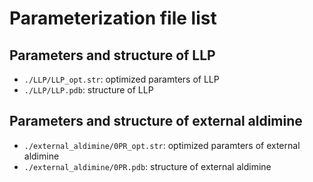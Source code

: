 # Parameterization file list

## Parameters and structure of LLP
- `./LLP/LLP_opt.str`: optimized paramters of LLP
- `./LLP/LLP.pdb`: structure of LLP
  
## Parameters and structure of external aldimine
- `./external_aldimine/0PR_opt.str`: optimized paramters of external aldimine
- `./external_aldimine/0PR.pdb`: structure of external aldimine
